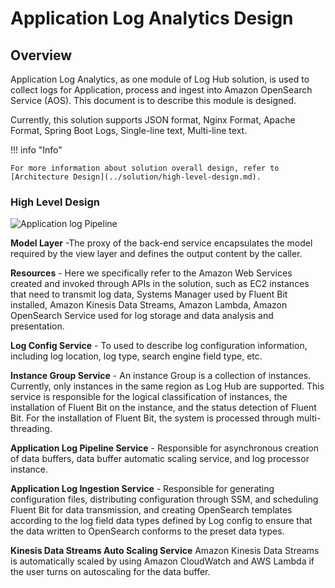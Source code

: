 # Application Log Analytics Design

## Overview

Application Log Analytics, as one module of Log Hub solution, is used to collect logs for Application, process and ingest into Amazon OpenSearch Service (AOS). This document is to describe this module is designed.

Currently, this solution supports JSON format, Nginx Format, Apache Format, Spring Boot Logs, Single-line text, Multi-line text.

!!! info "Info"

    For more information about solution overall design, refer to [Architecture Design](../solution/high-level-design.md).

### High Level Design

![Application log Pipeline ](../../images/architecture/app-log-architecture.png)

**Model Layer** -The proxy of the back-end service encapsulates the model required by the view layer and defines the output content by the caller.

**Resources** - Here we specifically refer to the Amazon Web Services created and invoked through APIs in the solution, such as EC2 instances that need to transmit log data, Systems Manager used by Fluent Bit installed, Amazon Kinesis Data Streams, Amazon Lambda, Amazon OpenSearch Service used for log storage and data analysis and presentation.

**Log Config Service** - To used to describe log configuration information, including log location, log type, search engine field type, etc.

**Instance Group Service** - An instance Group is a collection of instances. Currently, only instances in the same region as Log Hub are supported. This service is responsible for the logical classification of instances, the installation of Fluent Bit on the instance, and the status detection of Fluent Bit. For the installation of Fluent Bit, the system is processed through multi-threading.

**Application Log Pipeline Service** - Responsible for asynchronous creation of data buffers, data buffer automatic scaling service, and log processor instance.

**Application Log Ingestion Service** - Responsible for generating configuration files, distributing configuration through SSM, and scheduling Fluent Bit for data transmission, and creating OpenSearch templates according to the log field data types defined by Log config to ensure that the data written to OpenSearch conforms to the preset data types.

**Kinesis Data Streams Auto Scaling Service** Amazon Kinesis Data Streams is automatically scaled by using Amazon CloudWatch and AWS Lambda if the user turns on autoscaling for the data buffer.
